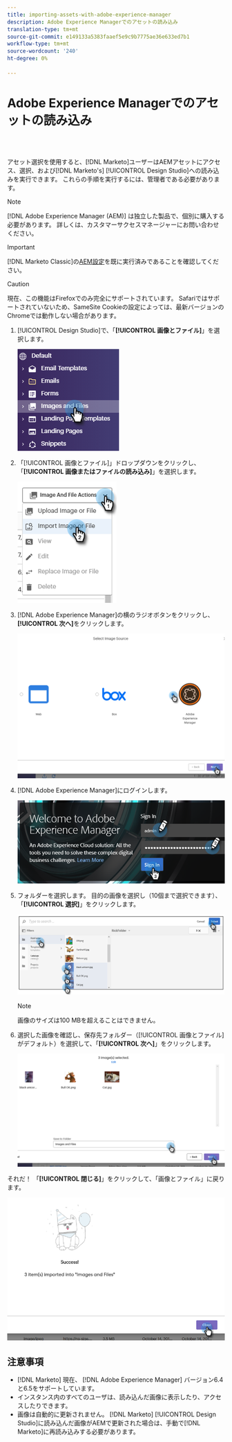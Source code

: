 ```yaml
---
title: importing-assets-with-adobe-experience-manager
description: Adobe Experience Managerでのアセットの読み込み
translation-type: tm+mt
source-git-commit: e149133a5383faaef5e9c9b7775ae36e633ed7b1
workflow-type: tm+mt
source-wordcount: '240'
ht-degree: 0%

---
```



# Adobe Experience Managerでのアセットの読み込み

<br> 

アセット選択を使用すると、[!DNL Marketo]ユーザーはAEMアセットにアクセス、選択、および[!DNL Marketo's] [!UICONTROL Design Studio]への読み込みを実行できます。 これらの手順を実行するには、管理者である必要があります。

>[!NOTE]
>[!DNL Adobe Experience Manager (AEM)] は独立した製品で、個別に購入する必要があります。 詳しくは、カスタマーサクセスマネージャーにお問い合わせください。

>[!IMPORTANT]
>[!DNL Marketo Classic]の[AEM設定](https://docs.marketo.com/x/FwPLAQ)を既に実行済みであることを確認してください。

>[!CAUTION]
>
>現在、この機能はFirefoxでのみ完全にサポートされています。 Safariではサポートされていないため、SameSite Cookieの設定によっては、最新バージョンのChromeでは動作しない場合があります。

1. [!UICONTROL Design Studio]で、「**[!UICONTROL 画像とファイル]**」を選択します。

   ![イメージ1](/help/sky/assets/design-studio/importing-assets-with-adobe-experience-manager/importing-assets-with-adobe-experience-manager-1.png)

1. 「[!UICONTROL 画像とファイル]」ドロップダウンをクリックし、「**[!UICONTROL 画像またはファイルの読み込み]**」を選択します。

   ![イメージ2](/help/sky/assets/design-studio/importing-assets-with-adobe-experience-manager/importing-assets-with-adobe-experience-manager-2.png)

1. [!DNL Adobe Experience Manager]の横のラジオボタンをクリックし、**[!UICONTROL 次へ]**&#x200B;をクリックします。

   ![イメージ3](/help/sky/assets/design-studio/importing-assets-with-adobe-experience-manager/importing-assets-with-adobe-experience-manager-3.png)

1. [!DNL Adobe Experience Manager]にログインします。

   ![画像4](/help/sky/assets/design-studio/importing-assets-with-adobe-experience-manager/importing-assets-with-adobe-experience-manager-4.png)

1. フォルダーを選択します。 目的の画像を選択し（10個まで選択できます）、「**[!UICONTROL 選択]**」をクリックします。

   ![画像5](/help/sky/assets/design-studio/importing-assets-with-adobe-experience-manager/importing-assets-with-adobe-experience-manager-5.png)

   >[!NOTE]
   >
   >画像のサイズは100 MBを超えることはできません。

1. 選択した画像を確認し、保存先フォルダー（[!UICONTROL 画像とファイル]がデフォルト）を選択して、「**[!UICONTROL 次へ]**」をクリックします。

   ![画像6](/help/sky/assets/design-studio/importing-assets-with-adobe-experience-manager/importing-assets-with-adobe-experience-manager-6.png)

それだ！ 「**[!UICONTROL 閉じる]**」をクリックして、「画像とファイル」に戻ります。

![画像7](/help/sky/assets/design-studio/importing-assets-with-adobe-experience-manager/importing-assets-with-adobe-experience-manager-7.png)

## 注意事項

* [!DNL Marketo] 現在、 [!DNL Adobe Experience Manager] バージョン6.4と6.5をサポートしています。
* インスタンス内のすべてのユーザは、読み込んだ画像に表示したり、アクセスしたりできます。
* 画像は自動的に更新されません。 [!DNL Marketo] [!UICONTROL Design Studio]に読み込んだ画像がAEMで更新された場合は、手動で[!DNL Marketo]に再読み込みする必要があります。
